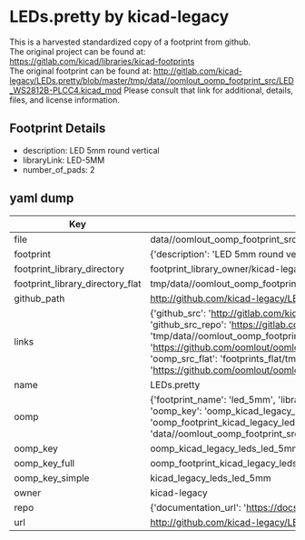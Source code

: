# LEDs.pretty by kicad-legacy  
This is a harvested standardized copy of a footprint from github.  
The original project can be found at:  
https://gitlab.com/kicad/libraries/kicad-footprints  
The original footprint can be found at:
http://gitlab.com/kicad-legacy/LEDs.pretty/blob/master/tmp/data//oomlout_oomp_footprint_src/LED_WS2812B-PLCC4.kicad_mod
Please consult that link for additional, details, files, and license information.  
## Footprint Details
* description: LED 5mm round vertical  
* libraryLink: LED-5MM  
* number_of_pads: 2  
## yaml dump  
| Key | Value |  
| --- | --- |  
| file | data//oomlout_oomp_footprint_src/LEDs.pretty/LED-5MM.kicad_mod |  
| footprint | {'description': 'LED 5mm round vertical', 'libraryLink': 'LED-5MM', 'number_of_pads': 2} |  
| footprint_library_directory | footprint_library_owner/kicad-legacy_LEDs.pretty |  
| footprint_library_directory_flat | tmp/data//oomlout_oomp_footprint_src/footprints_flat/kicad_legacy_leds_led_5mm/working |  
| github_path | http://github.com/kicad-legacy/LEDs.pretty/blob/master/tmp/data//oomlout_oomp_footprint_src/LED-5MM.kicad_mod |  
| links | {'github_src': 'http://gitlab.com/kicad-legacy/LEDs.pretty/blob/master/tmp/data//oomlout_oomp_footprint_src/LED_WS2812B-PLCC4.kicad_mod', 'github_src_repo': 'https://gitlab.com/kicad/libraries/kicad-footprints', 'oomp_bot': 'tmp/data//oomlout_oomp_footprint_src/footprints/kicad_legacy_leds_led_5mm/working', 'oomp_bot_github': 'https://github.com/oomlout/oomlout_oomp_footprint_bot/tree/main/tmp/data//oomlout_oomp_footprint_src/footprints/kicad_legacy_leds_led_5mm/working', 'oomp_src_flat': 'footprints_flat/tmp/data//oomlout_oomp_footprint_src/footprints_flat/kicad_legacy_leds_led_5mm/working', 'oomp_src_flat_github': 'https://github.com/oomlout/oomlout_oomp_footprint_src/tree/main/tmp/data//oomlout_oomp_footprint_src/footprints_flat/kicad_legacy_leds_led_5mm/working'} |  
| name | LEDs.pretty |  
| oomp | {'footprint_name': 'led_5mm', 'library_name': 'leds', 'md5': 'bbf3f33d66f8042befa13ccfcef67898', 'md5_10': 'bbf3f33d66', 'md5_5': 'bbf3f', 'md5_6': 'bbf3f3', 'oomp_key': 'oomp_kicad_legacy_leds_led_5mm', 'oomp_key_extra': 'oomp_footprint_kicad_legacy_leds_led_5mm', 'oomp_key_full': 'oomp_footprint_kicad_legacy_leds_led_5mm_bbf3f3', 'oomp_key_simple': 'kicad_legacy_leds_led_5mm', 'original_filename': 'data//oomlout_oomp_footprint_src/LEDs.pretty/LED-5MM.kicad_mod', 'owner_name': 'kicad_legacy'} |  
| oomp_key | oomp_kicad_legacy_leds_led_5mm |  
| oomp_key_full | oomp_footprint_kicad_legacy_leds_led_5mm |  
| oomp_key_simple | kicad_legacy_leds_led_5mm |  
| owner | kicad-legacy |  
| repo | {'documentation_url': 'https://docs.github.com/rest/repos/repos#get-a-repository', 'message': 'Not Found'} |  
| url | http://github.com/kicad-legacy/LEDs.pretty |  

